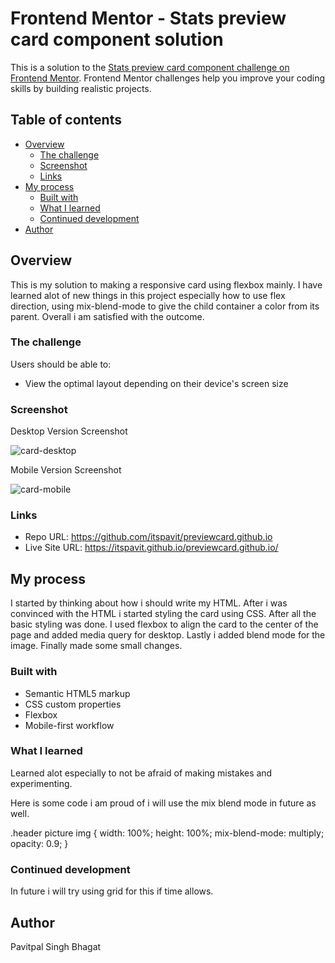 # Frontend Mentor - Stats preview card component solution

This is a solution to the [Stats preview card component challenge on Frontend Mentor](https://www.frontendmentor.io/challenges/stats-preview-card-component-8JqbgoU62). Frontend Mentor challenges help you improve your coding skills by building realistic projects. 

## Table of contents

- [Overview](#overview)
  - [The challenge](#the-challenge)
  - [Screenshot](#screenshot)
  - [Links](#links)
- [My process](#my-process)
  - [Built with](#built-with)
  - [What I learned](#what-i-learned)
  - [Continued development](#continued-development)
- [Author](#author)

## Overview
This is my solution to making a responsive card using flexbox mainly. I have learned alot of new things in this project especially how to use flex direction, using mix-blend-mode to give the child container a color from its parent. Overall i am satisfied with the outcome. 

### The challenge

Users should be able to:

- View the optimal layout depending on their device's screen size

### Screenshot

Desktop Version Screenshot

![card-desktop](https://user-images.githubusercontent.com/92730827/154232098-f8a6ef43-ed00-46c4-80f8-0a68f3ce4900.png)

Mobile Version Screenshot

![card-mobile](https://user-images.githubusercontent.com/92730827/154232206-7f434764-85ad-49a5-a617-376b911f797d.png)


### Links

- Repo URL: https://github.com/itspavit/previewcard.github.io
- Live Site URL: https://itspavit.github.io/previewcard.github.io/

## My process

I started by thinking about how i should write my HTML. After i was convinced with the HTML i started styling the card using CSS. After all the basic styling was done. I used flexbox to align the card to the center of the page and added media query for desktop. Lastly i added blend mode for the image. Finally made some small changes.

### Built with

- Semantic HTML5 markup
- CSS custom properties
- Flexbox
- Mobile-first workflow


### What I learned

Learned alot especially to not be afraid of making mistakes and experimenting. 

Here is some code i am proud of i will use the mix blend mode in future as well.

.header picture img {
  width: 100%;
  height: 100%;
  mix-blend-mode: multiply;
  opacity: 0.9;
}

### Continued development

In future i will try using grid for this if time allows.

## Author

Pavitpal Singh Bhagat




